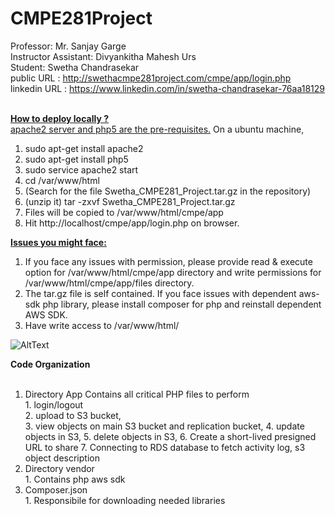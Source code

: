 # CMPE281Project
Professor: Mr. Sanjay Garge <br>
Instructor Assistant: Divyankitha Mahesh Urs <br>
Student: Swetha Chandrasekar <br>
public URL : http://swethacmpe281project.com/cmpe/app/login.php <br>
linkedin URL : https://www.linkedin.com/in/swetha-chandrasekar-76aa18129 <br>


<u><br> <b> How to deploy locally ? </b> <br></u>
<u>apache2 server and php5 are the pre-requisites.</u>
On a ubuntu machine, <br>
1. sudo apt-get install apache2 <br>
2. sudo apt-get install php5 <br>
3. sudo service apache2 start <br>
4. cd /var/www/html <br>
5. (Search for the file Swetha_CMPE281_Project.tar.gz in the repository)
6. (unzip it) tar -zxvf Swetha_CMPE281_Project.tar.gz	
7. Files will be copied to /var/www/html/cmpe/app
8. Hit http://localhost/cmpe/app/login.php on browser.

<u><b>Issues you might face:</b></u>
1. If you face any issues with permission, please provide read & execute option for /var/www/html/cmpe/app directory and write permissions for /var/www/html/cmpe/app/files directory.
2. The tar.gz file is self contained. If you face issues with dependent aws-sdk php library, please install composer for php and reinstall dependent AWS SDK.
3. Have write access to /var/www/html/

![AltText](https://github.com/swethac18/CMPE281Project/blob/master/listing%20objects.png, "listing objects on main S3 bucket")

<b>Code Organization </b><br><br>
1. Directory App
	Contains all critical PHP files to perform <br>
		1. login/logout <br>
		2. upload to S3 bucket, <br> 
		3. view objects on main S3 bucket and replication bucket, 
		4. update objects in S3,
		5. delete objects in S3,
		6. Create a short-lived presigned URL to share
		7. Connecting to RDS database to fetch activity log, s3 object description
2. Directory vendor<br>
		1. Contains php aws sdk <br>
3. Composer.json <br>
		1. Responsibile for downloading needed libraries <br>
